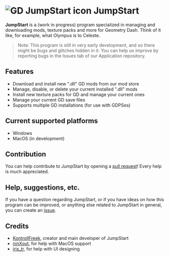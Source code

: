 # ![GD JumpStart icon](https://github.com/GD-JumpStart.png?size=40) JumpStart
**JumpStart** is a (work in progress) program specialized in managing and downloading mods, texture packs and more for Geometry Dash. Think of it like, for example, what Olympus is to Celeste.
> Note: This program is still in very early development, and so there might be bugs and glitches hidden in it. You can help us improve by reporting bugs in the Issues tab of our Application repository. 
## Features
- Download and install new ".dll" GD mods from our mod store
- Manage, disable, or delete your current installed ".dll" mods
- Install new texture packs for GD and manage your current ones
- Manage your current GD save files
- Supports multiple GD installations (for use with GDPSes)
## Current supported platforms
- Windows
- MacOS (in development)
## Contribution
You can help contribute to JumpStart by opening a [pull request](https://github.com/GD-JumpStart/Application/pulls)! Every help is much appreciated.
## Help, suggestions, etc.
If you have a question regarding JumpStart, or if you have ideas on how this program can be improved, or anything else related to JumpStart in general, you can create an [issue](https://github.com/GD-JumpStart/Application/issues).
## Credits
- [KontrollFreek](https://www.kontroll.dev/), creator and main developer of JumpStart
- [ninXout](https://github.com/ninXout), for help with MacOS support
- [iris_tr](https://twitter.com/1vbbbbb_uwu), for help with UI designing
